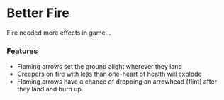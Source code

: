 # Better Fire<!--$headerTitle--><!--$pmc:delete-->

Fire needed more effects in game...<!--$pmc:headerSize-->

### Features
- Flaming arrows set the ground alight wherever they land
- Creepers on fire with less than one-heart of health will explode
- Flaming arrows have a chance of dropping an arrowhead (flint) after they land and burn up.
